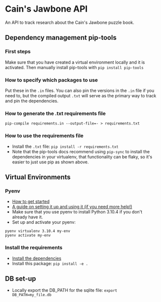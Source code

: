 # Cain's Jawbone API
An API to track research about the Cain's Jawbone puzzle book.
## Dependency management pip-tools

### First steps
Make sure that you have created a virtual environment locally and it is activated. Then manually install pip-tools with `pip install pip-tools`

### How to specify which packages to use
Put these in the `.in` files. You can also pin the versions in the `.in` file if you need to, but the compiled output `.txt` will serve as the primary way to track and pin the dependencies.

### How to generate the .txt requirements file
`pip-compile requirements.in --output-file=- > requirements.txt`

### How to use the requirements file
- Install the `.txt` file:
`pip install -r requirements.txt`
- Note that the pip-tools docs recommend using `pip-sync` to install the dependencies in your virtualenv, that functionality can be flaky, so it's easier to just use pip as shown above.

## Virtual Environments

### Pyenv
- [How to get started](https://github.com/pyenv/pyenv)
- [A guide on setting it up and using it (if you need more help!)](https://realpython.com/intro-to-pyenv/)
- Make sure that you use pyenv to install Python 3.10.4 if you don't already have it.
- Set up and activate your pyenv:
```
pyenv virtualenv 3.10.4 my-env
pyenv activate my-env
```

### Install the requirements
- [Install the dependencies](#How-to-use-the-requirements-file)
- Install this package: `pip install -e .`

## DB set-up
- Locally export the DB_PATH for the sqlite file: `export DB_PATH=my_file.db`